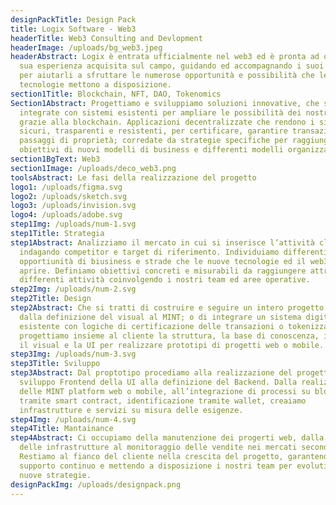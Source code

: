 ```yaml
---
designPackTitle: Design Pack
title: Logix Software - Web3
headerTitle: Web3 Consulting and Devlopment
headerImage: /uploads/bg_web3.jpeg
headerAbstract: Logix è entrata ufficialmente nel web3 ed è pronta ad offrire la
  sua esperienza acquisita sul campo, guidando ed accompagnando i suoi clienti
  per aiutarli a sfruttare le numerose opportunità e possibilità che le nuove
  tecnologie mettono a disposizione.
section1Title: Blockchain, NFT, DAO, Tokenomics
Section1Abstract: Progettiamo e sviluppiamo soluzioni innovative, che siano
  integrate con sistemi esistenti per ampliare le possibilità dei nostri clienti
  grazie alla blockchain. Applicazioni decentralizzate che rendono i sistemi più
  sicuri, trasparenti e resistenti, per certificare, garantire transazioni e
  passaggi di proprietà; corredate da strategie specifiche per raggiungere gli
  obiettivi di nuovi modelli di business e differenti modelli organizzativi.
section1BgText: Web3
section1Image: /uploads/deco_web3.png
toolsAbstract: Le fasi della realizzazione del progetto
logo1: /uploads/figma.svg
logo2: /uploads/sketch.svg
logo3: /uploads/invision.svg
logo4: /uploads/adobe.svg
step1Img: /uploads/num-1.svg
step1Title: Strategia
step1Abstract: Analizziamo il mercato in cui si inserisce l’attività cliente,
  indagando competitor e target di riferimento. Individuiamo differenti
  opportiunità di biusiness e strade che le nuove tecnologie ed il web3 possono
  aprire. Definiamo obiettivi concreti e misurabili da raggiungere attraverso
  differenti attività coinvolgendo i nostri team ed aree operative.
step2Img: /uploads/num-2.svg
step2Title: Design
step2Abstract: Che si tratti di costruire e seguire un intero progetto NFT,
  dalla definizione del visual al MINT; o di integrare un sistema digitale già
  esistente con logiche di certificazione delle transazioni o tokenizzazione,
  progettiamo insieme al cliente la struttura, la base di conoscenza, i flussi,
  il visual e la UI per realizzare prototipi di progetti web o mobile.
step3Img: /uploads/num-3.svg
step3Title: Sviluppo
step3Abstract: Dal proptotipo procediamo alla realizzazione del progetto. Dallo
  sviluppo Frontend della UI alla definizione del Backend. Dalla realizzazione
  delle MINT platform web o mobile, all’integrazione di processi su blockchain
  tramite smart contract, identificazione tramite wallet, creaiamo
  infrastrutture e servizi su misura delle esigenze.
step4Img: /uploads/num-4.svg
step4Title: Mantainance
step4Abstract: Ci occupiamo della manutenzione dei progerti web, dalla gestione
  delle infrastrutture al monitoraggio delle vendite nei mercati secondari.
  Restiamo al fianco del cliente nella crescita del progetto, garantendo
  supporto continuo e mettendo a disposizione i nostri team per evolutive e
  nuove strategie.
designPackImg: /uploads/designpack.png
---
```

